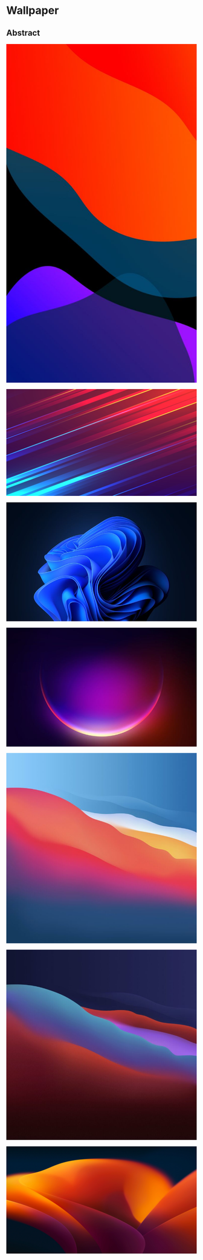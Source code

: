 # Wallpaper
## Abstract
![](wallpaper/22121.jpg)

![](wallpaper/abstract-lines-8k-multi-colorful_3840x2160.jpg)

![](wallpaper/img19.jpg)

![](wallpaper/img20.jpg)

![](wallpaper/macos-big-sur-wallpaper-1-768x768.jpg)

![](wallpaper/macos-big-sur-wallpaper-2-768x768.jpg)

![](wallpaper/macOS-Graphic-Dark.png)
